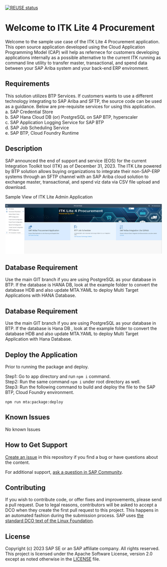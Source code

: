 [![REUSE status](https://api.reuse.software/badge/github.com/SAP-samples/btp-integration-toolkit-lite)](https://api.reuse.software/info/github.com/SAP-samples/btp-integration-toolkit-lite)

# Welcome to ITK Lite 4 Procurement
Welcome to the sample use case of the ITK Lite 4 Procurement application. This open source application developed using the Cloud Application Programming Model (CAP) will help as refernece for customers developing applications internally as a possible alternative to the current ITK running as command line utility to transfer master, transactional, and spend data between your SAP Ariba system and your back-end ERP environment.  

## Requirements
This solution utilizes BTP Services. If customers wants to use a different technology integrating to SAP Ariba and SFTP, the source code can be used as a guidance. Below are pre-requisite services for using this application. \
a. SAP Credential Store \
b. SAP Hana Cloud DB (or) PostgreSQL on SAP BTP, hyperscaler \
c. SAP Application Logging Service for SAP BTP \
d. SAP Job Scheduling Service \
e. SAP BTP, Cloud Foundry Runtime

## Description
SAP announced the end of support and service (EOS) for the current Integration Toolkit tool (ITK) as of December 31, 2023. The ITK Lite powered by BTP solution allows buying organizations to integrate their non-SAP-ERP systems through an SFTP channel with an SAP Ariba cloud solution to exchange master, transactional, and spend viz data via CSV file upload and download.

Sample View of ITK Lite Admin Application

![Reference Image](/ITKLite.jpg)

## Database Requirement
Use the main GIT branch if you are using PostgreSQL as your database in BTP. If the database is HANA DB, look at the example folder to convert the database HDB and also update MTA.YAML to deploy Multi Target Applications with HANA Database.

## Database Requirement
Use the main GIT branch if you are using PostgreSQL as your database in BTP. If the database is Hana DB , look at the example folder to convert the database HDB and also update MTA.YAML to deploy Multi Target Application with Hana Database.

## Deploy the Application
Prior to running the package and deploy.

Step1: Go to app directory and run `npm i` command.\
Step2: Run the same command `npm i` under root directory as well.\
Step3: Run the following command to build and deploy the file to the SAP BTP, Cloud Foundry environment.

```
npm run mta:package:deploy
```

## Known Issues
No known Issues

## How to Get Support
[Create an issue](https://github.com/SAP-samples/btp-integration-toolkit-lite/issues) in this repository if you find a bug or have questions about the content.
 
For additional support, [ask a question in SAP Community](https://answers.sap.com/questions/ask.html).

## Contributing
If you wish to contribute code, or offer fixes and improvements, please send a pull request. Due to legal reasons, contributors will be asked to accept a DCO when they create the first pull request to this project. This happens in an automated fashion during the submission process. SAP uses [the standard DCO text of the Linux Foundation](https://developercertificate.org/).

## License
Copyright (c) 2023 SAP SE or an SAP affiliate company. All rights reserved. This project is licensed under the Apache Software License, version 2.0 except as noted otherwise in the [LICENSE](LICENSE) file.
